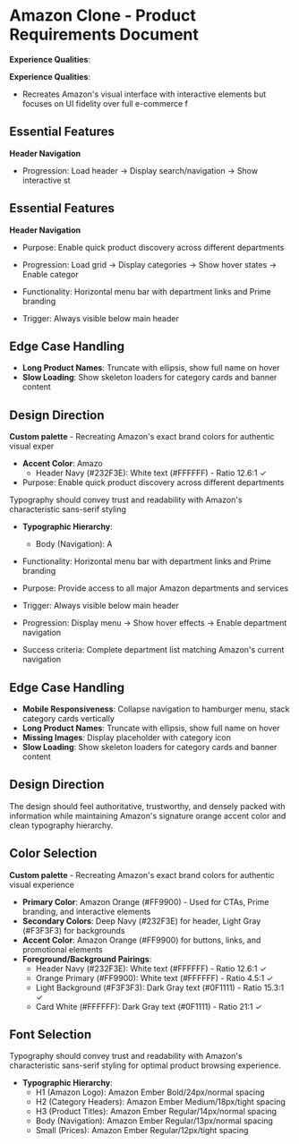 # Amazon Clone - Product Requirements Document

**Experience Qualities**:

**Experience Qualities**:
- Recreates Amazon's visual interface with interactive elements but focuses on UI fidelity over full e-commerce f
## Essential Features
**Header Navigation**

- Progression: Load header → Display search/navigation → Show interactive st


## Essential Features

**Header Navigation**
- Purpose: Enable quick product discovery across different departments
- Progression: Load grid → Display categories → Show hover states → Enable categor

- Functionality: Horizontal menu bar with department links and Prime branding
- Trigger: Always visible below main header

## Edge Case Handling
- **Long Product Names**: Truncate with ellipsis, show full name on hover
- **Slow Loading**: Show skeleton loaders for category cards and banner content
## Design Direction

**Custom palette** - Recreating Amazon's exact brand colors for authentic visual exper

- **Accent Color**: Amazo
  - Header Navy (#232F3E): White text (#FFFFFF) - Ratio 12.6:1 ✓
- Purpose: Enable quick product discovery across different departments

Typography should convey trust and readability with Amazon's characteristic sans-serif styling
- **Typographic Hierarchy**:

  - Body (Navigation): A
- Functionality: Horizontal menu bar with department links and Prime branding
- Purpose: Provide access to all major Amazon departments and services
- Trigger: Always visible below main header
- Progression: Display menu → Show hover effects → Enable department navigation
- Success criteria: Complete department list matching Amazon's current navigation

## Edge Case Handling
- **Mobile Responsiveness**: Collapse navigation to hamburger menu, stack category cards vertically
- **Long Product Names**: Truncate with ellipsis, show full name on hover
- **Missing Images**: Display placeholder with category icon
- **Slow Loading**: Show skeleton loaders for category cards and banner content

## Design Direction
The design should feel authoritative, trustworthy, and densely packed with information while maintaining Amazon's signature orange accent color and clean typography hierarchy.

## Color Selection
**Custom palette** - Recreating Amazon's exact brand colors for authentic visual experience

- **Primary Color**: Amazon Orange (#FF9900) - Used for CTAs, Prime branding, and interactive elements
- **Secondary Colors**: Deep Navy (#232F3E) for header, Light Gray (#F3F3F3) for backgrounds  
- **Accent Color**: Amazon Orange (#FF9900) for buttons, links, and promotional elements
- **Foreground/Background Pairings**: 
  - Header Navy (#232F3E): White text (#FFFFFF) - Ratio 12.6:1 ✓
  - Orange Primary (#FF9900): White text (#FFFFFF) - Ratio 4.5:1 ✓  
  - Light Background (#F3F3F3): Dark Gray text (#0F1111) - Ratio 15.3:1 ✓
  - Card White (#FFFFFF): Dark Gray text (#0F1111) - Ratio 21:1 ✓

## Font Selection
Typography should convey trust and readability with Amazon's characteristic sans-serif styling for optimal product browsing experience.

- **Typographic Hierarchy**:
  - H1 (Amazon Logo): Amazon Ember Bold/24px/normal spacing
  - H2 (Category Headers): Amazon Ember Medium/18px/tight spacing  
  - H3 (Product Titles): Amazon Ember Regular/14px/normal spacing
  - Body (Navigation): Amazon Ember Regular/13px/normal spacing
  - Small (Prices): Amazon Ember Regular/12px/tight spacing













